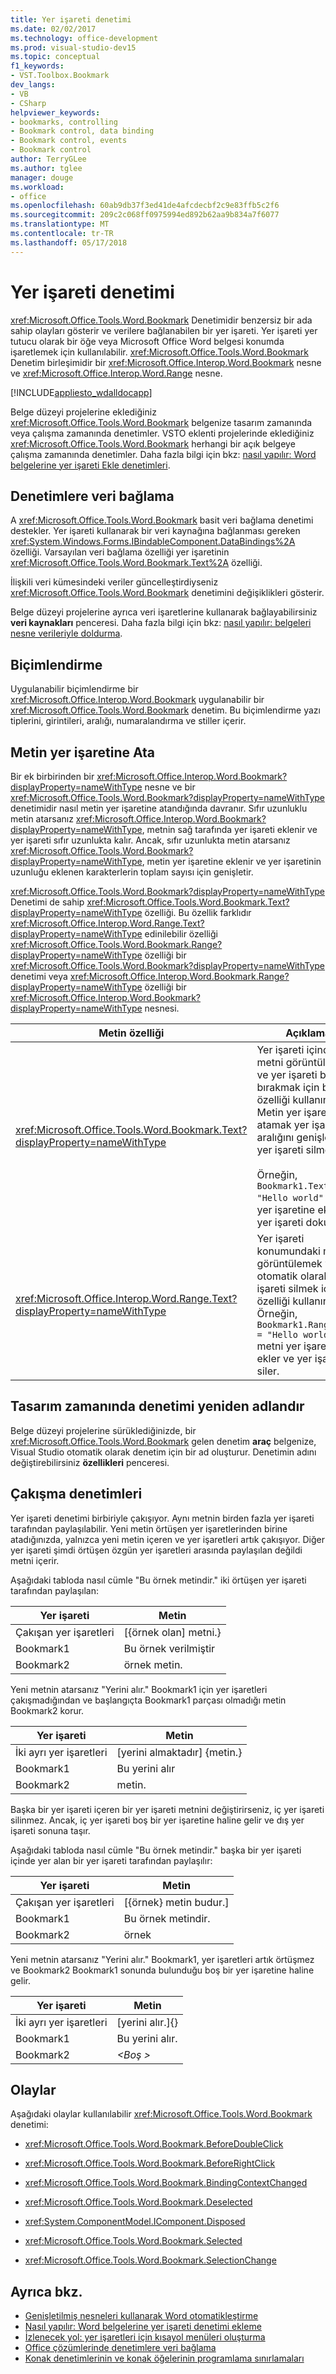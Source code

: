```yaml
---
title: Yer işareti denetimi
ms.date: 02/02/2017
ms.technology: office-development
ms.prod: visual-studio-dev15
ms.topic: conceptual
f1_keywords:
- VST.Toolbox.Bookmark
dev_langs:
- VB
- CSharp
helpviewer_keywords:
- bookmarks, controlling
- Bookmark control, data binding
- Bookmark control, events
- Bookmark control
author: TerryGLee
ms.author: tglee
manager: douge
ms.workload:
- office
ms.openlocfilehash: 60ab9db37f3ed41de4afcdecbf2c9e83ffb5c2f6
ms.sourcegitcommit: 209c2c068ff0975994ed892b62aa9b834a7f6077
ms.translationtype: MT
ms.contentlocale: tr-TR
ms.lasthandoff: 05/17/2018
---
```

# <a name="bookmark-control"></a>Yer işareti denetimi
  <xref:Microsoft.Office.Tools.Word.Bookmark> Denetimidir benzersiz bir ada sahip olayları gösterir ve verilere bağlanabilen bir yer işareti. Yer işareti yer tutucu olarak bir öğe veya Microsoft Office Word belgesi konumda işaretlemek için kullanılabilir. <xref:Microsoft.Office.Tools.Word.Bookmark> Denetim birleşimidir bir <xref:Microsoft.Office.Interop.Word.Bookmark> nesne ve <xref:Microsoft.Office.Interop.Word.Range> nesne.

 [!INCLUDE[appliesto_wdalldocapp](../vsto/includes/appliesto-wdalldocapp-md.md)]

 Belge düzeyi projelerine eklediğiniz <xref:Microsoft.Office.Tools.Word.Bookmark> belgenize tasarım zamanında veya çalışma zamanında denetimler. VSTO eklenti projelerinde eklediğiniz <xref:Microsoft.Office.Tools.Word.Bookmark> herhangi bir açık belgeye çalışma zamanında denetimler. Daha fazla bilgi için bkz: [nasıl yapılır: Word belgelerine yer işareti Ekle denetimleri](../vsto/how-to-add-bookmark-controls-to-word-documents.md).

## <a name="bind-data-to-the-control"></a>Denetimlere veri bağlama
 A <xref:Microsoft.Office.Tools.Word.Bookmark> basit veri bağlama denetimi destekler. Yer işareti kullanarak bir veri kaynağına bağlanması gereken <xref:System.Windows.Forms.IBindableComponent.DataBindings%2A> özelliği. Varsayılan veri bağlama özelliği yer işaretinin <xref:Microsoft.Office.Tools.Word.Bookmark.Text%2A> özelliği.

 İlişkili veri kümesindeki veriler güncelleştirdiyseniz <xref:Microsoft.Office.Tools.Word.Bookmark> denetimini değişiklikleri gösterir.

 Belge düzeyi projelerine ayrıca veri işaretlerine kullanarak bağlayabilirsiniz **veri kaynakları** penceresi. Daha fazla bilgi için bkz: [nasıl yapılır: belgeleri nesne verileriyle doldurma](../vsto/how-to-populate-documents-with-data-from-objects.md).

## <a name="formatting"></a>Biçimlendirme
 Uygulanabilir biçimlendirme bir <xref:Microsoft.Office.Interop.Word.Bookmark> uygulanabilir bir <xref:Microsoft.Office.Tools.Word.Bookmark> denetim. Bu biçimlendirme yazı tiplerini, girintileri, aralığı, numaralandırma ve stiller içerir.

## <a name="assign-text-to-the-bookmark"></a>Metin yer işaretine Ata
 Bir ek birbirinden bir <xref:Microsoft.Office.Interop.Word.Bookmark?displayProperty=nameWithType> nesne ve bir <xref:Microsoft.Office.Tools.Word.Bookmark?displayProperty=nameWithType> denetimidir nasıl metin yer işaretine atandığında davranır. Sıfır uzunluklu metin atarsanız <xref:Microsoft.Office.Interop.Word.Bookmark?displayProperty=nameWithType>, metnin sağ tarafında yer işareti eklenir ve yer işareti sıfır uzunlukta kalır. Ancak, sıfır uzunlukta metin atarsanız <xref:Microsoft.Office.Tools.Word.Bookmark?displayProperty=nameWithType>, metin yer işaretine eklenir ve yer işaretinin uzunluğu eklenen karakterlerin toplam sayısı için genişletir.

 <xref:Microsoft.Office.Tools.Word.Bookmark?displayProperty=nameWithType> Denetimi de sahip <xref:Microsoft.Office.Tools.Word.Bookmark.Text?displayProperty=nameWithType> özelliği. Bu özellik farklıdır <xref:Microsoft.Office.Interop.Word.Range.Text?displayProperty=nameWithType> edinilebilir özelliği <xref:Microsoft.Office.Tools.Word.Bookmark.Range?displayProperty=nameWithType> özelliği bir <xref:Microsoft.Office.Tools.Word.Bookmark?displayProperty=nameWithType> denetimi veya <xref:Microsoft.Office.Interop.Word.Bookmark.Range?displayProperty=nameWithType> özelliği bir <xref:Microsoft.Office.Interop.Word.Bookmark?displayProperty=nameWithType> nesnesi.

|Metin özelliği|Açıklama|
|-------------------|-----------------|
|<xref:Microsoft.Office.Tools.Word.Bookmark.Text?displayProperty=nameWithType>|Yer işareti içindeki metni görüntülemek ve yer işareti belgede bırakmak için bu özelliği kullanın. Metin yer işaretine atamak yer işareti aralığını genişletir ve yer işareti silmez.<br /><br /> Örneğin, `Bookmark1.Text = "Hello world"` metni yer işaretine ekler ve yer işareti dokunmaz.|
|<xref:Microsoft.Office.Interop.Word.Range.Text?displayProperty=nameWithType>|Yer işareti konumundaki metni görüntülemek ve otomatik olarak yer işareti silmek için bu özelliği kullanın. Örneğin, `Bookmark1.Range.Text = "Hello world"` metni yer işaretine ekler ve yer işareti siler.|

## <a name="rename-the-control-at-design-time"></a>Tasarım zamanında denetimi yeniden adlandır
 Belge düzeyi projelerine sürüklediğinizde, bir <xref:Microsoft.Office.Tools.Word.Bookmark> gelen denetim **araç** belgenize, Visual Studio otomatik olarak denetim için bir ad oluşturur. Denetimin adını değiştirebilirsiniz **özellikleri** penceresi.

## <a name="overlapping-controls"></a>Çakışma denetimleri
 Yer işareti denetimi birbiriyle çakışıyor. Aynı metnin birden fazla yer işareti tarafından paylaşılabilir. Yeni metin örtüşen yer işaretlerinden birine atadığınızda, yalnızca yeni metin içeren ve yer işaretleri artık çakışıyor. Diğer yer işareti şimdi örtüşen özgün yer işaretleri arasında paylaşılan değildi metni içerir.

 Aşağıdaki tabloda nasıl cümle "Bu örnek metindir." iki örtüşen yer işareti tarafından paylaşılan:

|Yer işareti|Metin|
|--------------|----------|
|Çakışan yer işaretleri|[{örnek olan] metni.}|
|Bookmark1|Bu örnek verilmiştir|
|Bookmark2|örnek metin.|

 Yeni metnin atarsanız "Yerini alır." Bookmark1 için yer işaretleri çakışmadığından ve başlangıçta Bookmark1 parçası olmadığı metin Bookmark2 korur.

|Yer işareti|Metin|
|--------------|----------|
|İki ayrı yer işaretleri|[yerini almaktadır] {metin.}|
|Bookmark1|Bu yerini alır|
|Bookmark2|metin.|

Başka bir yer işareti içeren bir yer işareti metnini değiştirirseniz, iç yer işareti silinmez. Ancak, iç yer işareti boş bir yer işaretine haline gelir ve dış yer işareti sonuna taşır.

Aşağıdaki tabloda nasıl cümle "Bu örnek metindir." başka bir yer işareti içinde yer alan bir yer işareti tarafından paylaşılır:

|Yer işareti|Metin|
|--------------|----------|
|Çakışan yer işaretleri|[{örnek} metin budur.]|
|Bookmark1|Bu örnek metindir.|
|Bookmark2|örnek|

 Yeni metnin atarsanız "Yerini alır." Bookmark1, yer işaretleri artık örtüşmez ve Bookmark2 Bookmark1 sonunda bulunduğu boş bir yer işaretine haline gelir.

|Yer işareti|Metin|
|--------------|----------|
|İki ayrı yer işaretleri|[yerini alır.]{}|
|Bookmark1|Bu yerini alır.|
|Bookmark2|*\<Boş >*|

## <a name="events"></a>Olaylar

Aşağıdaki olaylar kullanılabilir <xref:Microsoft.Office.Tools.Word.Bookmark> denetimi:

-   <xref:Microsoft.Office.Tools.Word.Bookmark.BeforeDoubleClick>

-   <xref:Microsoft.Office.Tools.Word.Bookmark.BeforeRightClick>

-   <xref:Microsoft.Office.Tools.Word.Bookmark.BindingContextChanged>

-   <xref:Microsoft.Office.Tools.Word.Bookmark.Deselected>

-   <xref:System.ComponentModel.IComponent.Disposed>

-   <xref:Microsoft.Office.Tools.Word.Bookmark.Selected>

-   <xref:Microsoft.Office.Tools.Word.Bookmark.SelectionChange>

## <a name="see-also"></a>Ayrıca bkz.

- [Genişletilmiş nesneleri kullanarak Word otomatikleştirme](../vsto/automating-word-by-using-extended-objects.md)
- [Nasıl yapılır: Word belgelerine yer işareti denetimi ekleme](../vsto/how-to-add-bookmark-controls-to-word-documents.md)
- [İzlenecek yol: yer işaretleri için kısayol menüleri oluşturma](../vsto/walkthrough-creating-shortcut-menus-for-bookmarks.md)
- [Office çözümlerinde denetimlere veri bağlama](../vsto/binding-data-to-controls-in-office-solutions.md)
- [Konak denetimlerinin ve konak öğelerinin programlama sınırlamaları](../vsto/programmatic-limitations-of-host-items-and-host-controls.md)